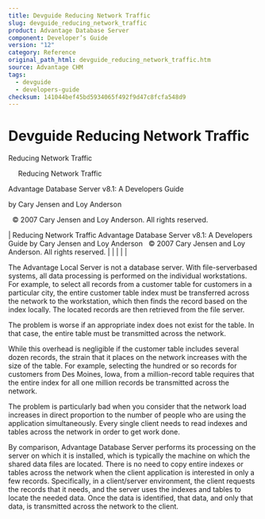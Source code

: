 ```yaml
---
title: Devguide Reducing Network Traffic
slug: devguide_reducing_network_traffic
product: Advantage Database Server
component: Developer’s Guide
version: "12"
category: Reference
original_path_html: devguide_reducing_network_traffic.htm
source: Advantage CHM
tags:
  - devguide
  - developers-guide
checksum: 141044bef45bd5934065f492f9d47c8fcfa548d9
---
```


# Devguide Reducing Network Traffic

Reducing Network Traffic

     Reducing Network Traffic

Advantage Database Server v8.1: A Developers Guide

by Cary Jensen and Loy Anderson

  © 2007 Cary Jensen and Loy Anderson. All rights reserved.

| Reducing Network Traffic  Advantage Database Server v8.1: A Developers Guide  by Cary Jensen and Loy Anderson    © 2007 Cary Jensen and Loy Anderson. All rights reserved. |  |  |  |  |

The Advantage Local Server is not a database server. With file-serverbased systems, all data processing is performed on the individual workstations. For example, to select all records from a customer table for customers in a particular city, the entire customer table index must be transferred across the network to the workstation, which then finds the record based on the index locally. The located records are then retrieved from the file server.

The problem is worse if an appropriate index does not exist for the table. In that case, the entire table must be transmitted across the network.

While this overhead is negligible if the customer table includes several dozen records, the strain that it places on the network increases with the size of the table. For example, selecting the hundred or so records for customers from Des Moines, Iowa, from a million-record table requires that the entire index for all one million records be transmitted across the network.

The problem is particularly bad when you consider that the network load increases in direct proportion to the number of people who are using the application simultaneously. Every single client needs to read indexes and tables across the network in order to get work done.

By comparison, Advantage Database Server performs its processing on the server on which it is installed, which is typically the machine on which the shared data files are located. There is no need to copy entire indexes or tables across the network when the client application is interested in only a few records. Specifically, in a client/server environment, the client requests the records that it needs, and the server uses the indexes and tables to locate the needed data. Once the data is identified, that data, and only that data, is transmitted across the network to the client.

